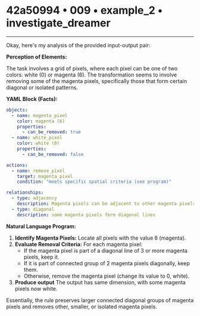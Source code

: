 # 42a50994 • 009 • example_2 • investigate_dreamer

---
Okay, here's my analysis of the provided input-output pair:

**Perception of Elements:**

The task involves a grid of pixels, where each pixel can be one of two colors: white (0) or magenta (6). The transformation seems to involve removing some of the magenta pixels, specifically those that form certain diagonal or isolated patterns.

**YAML Block (Facts):**



```yaml
objects:
  - name: magenta_pixel
    color: magenta (6)
    properties:
      - can_be_removed: true
  - name: white_pixel
    color: white (0)
    properties:
      - can_be_removed: false

actions:
  - name: remove_pixel
    target: magenta_pixel
    condition: "meets specific spatial criteria (see program)"

relationships:
  - type: adjacency
    description: Magenta pixels can be adjacent to other magenta pixels or white pixels.
  - type: diagonal
    description: some magenta pixels form diagonal lines
```



**Natural Language Program:**

1.  **Identify Magenta Pixels:** Locate all pixels with the value 6 (magenta).
2.  **Evaluate Removal Criteria:** For each magenta pixel:
    *   If the magenta pixel is part of a diagonal line of 3 or more magenta pixels, keep it.
    *  If it is part of connected group of 2 magenta pixels diagonally, keep them.
    *   Otherwise, remove the magenta pixel (change its value to 0, white).
3. **Produce output** The output has same dimension, with some magenta pixels now white.

Essentially, the rule preserves larger connected diagonal groups of magenta pixels and removes other, smaller, or isolated magenta pixels.

